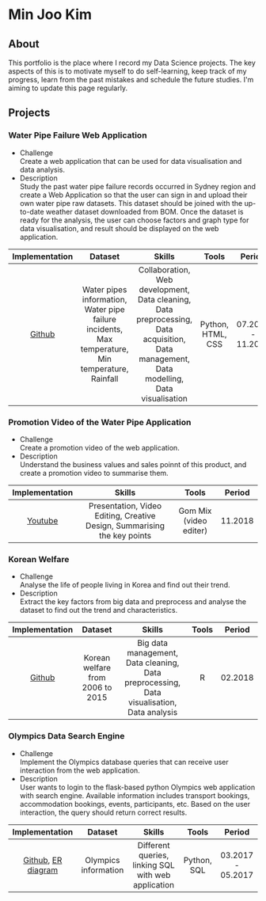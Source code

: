 # Min Joo Kim

## About
This portfolio is the place where I record my Data Science projects. The key aspects of this is to motivate myself to do self-learning, keep track of my progress, learn from the past mistakes and schedule the future studies. I'm aiming to update this page regularly.  

## Projects
### Water Pipe Failure Web Application
- Challenge    
Create a web application that can be used for data visualisation and data analysis.    
- Description    
Study the past water pipe failure records occurred in Sydney region and create a Web Application so that the user can sign in and upload their own water pipe raw datasets. This dataset should be joined with the up-to-date weather dataset downloaded from BOM. Once the dataset is ready for the analysis, the user can choose factors and graph type for data visualisation, and result should be displayed on the web application. 

| Implementation | Dataset | Skills | Tools | Period |
| :---: | :---: | :---: | :---: | :---: |
| [Github](https://github.com/melinoe024/Water-Pipe-Failure) | Water pipes information, Water pipe failure incidents, Max temperature, Min temperature, Rainfall | Collaboration, Web development, Data cleaning, Data preprocessing, Data acquisition, Data management, Data modelling, Data visualisation | Python, HTML, CSS  | 07.2018 - 11.2018 |

### Promotion Video of the Water Pipe Application
- Challenge    
Create a promotion video of the web application.    
- Description    
Understand the business values and sales poinnt of this product, and create a promotion video to summarise them.    

| Implementation | Skills | Tools | Period |
| :---: | :---: | :---: | :---: |
| [Youtube](https://youtu.be/TK4TLvg2tqI) | Presentation, Video Editing, Creative Design, Summarising the key points | Gom Mix (video editer)  | 11.2018 |
  

### Korean Welfare
- Challenge    
Analyse the life of people living in Korea and find out their trend.    
- Description    
Extract the key factors from big data and preprocess and analyse the dataset to find out the trend and characteristics.    

| Implementation | Dataset | Skills | Tools | Period |
| :---: | :---: | :---: | :---: | :---: |
| [Github](https://github.com/melinoe024/Korean-Welfare/blob/master/korean_welfare.pdf) | Korean welfare from 2006 to 2015 | Big data management, Data cleaning, Data preprocessing, Data visualisation, Data analysis | R  | 02.2018 |


### Olympics Data Search Engine
- Challenge    
Implement the Olympics database queries that can receive user interaction from the web application.    
- Description    
User wants to login to the flask-based python Olympics web application with search engine. Available information includes transport bookings, accommodation bookings, events, participants, etc. Based on the user interaction, the query should return correct results.    

| Implementation | Dataset | Skills | Tools | Period |
| :---: | :---: | :---: | :---: | :---: |
| [Github](https://github.com/melinoe024/Olympics-database/blob/master/database.py), [ER diagram](https://docs.google.com/drawings/d/1p_AKA6qimBsqZif2K-ZlkVYvYR3TOejE3nSymZmMGec/edit?usp=sharing)| Olympics information | Different queries, linking SQL with web application | Python, SQL | 03.2017 - 05.2017 |
